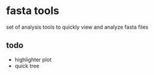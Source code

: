 # fasta tools
set of analysis tools to quickly view and analyze fasta files

## todo
* highlighter plot
* quick tree
